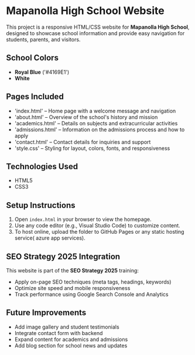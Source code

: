 # Mapanolla High School Website

This project is a responsive HTML/CSS website for **Mapanolla High School**, designed to showcase school information and provide easy navigation for students, parents, and visitors.

## School Colors
- **Royal Blue** ('#4169E1')
- **White**

##  Pages Included
- 'index.html' – Home page with a welcome message and navigation
- 'about.html' – Overview of the school's history and mission
- 'academics.html' – Details on subjects and extracurricular activities
- 'admissions.html' – Information on the admissions process and how to apply
- 'contact.html' – Contact details for inquiries and support
- 'style.css' – Styling for layout, colors, fonts, and responsiveness

##  Technologies Used
- HTML5
- CSS3

##  Setup Instructions

1. Open `index.html` in your browser to view the homepage.
2. Use any code editor (e.g., Visual Studio Code) to customize content.
3. To host online, upload the folder to GitHub Pages or any static hosting service( azure app services).

##  SEO Strategy 2025 Integration
This website is part of the **SEO Strategy 2025** training:
- Apply on-page SEO techniques (meta tags, headings, keywords)
- Optimize site speed and mobile responsiveness
- Track performance using Google Search Console and Analytics

##  Future Improvements
- Add image gallery and student testimonials
- Integrate contact form with backend
- Expand content for academics and admissions
- Add blog section for school news and updates

